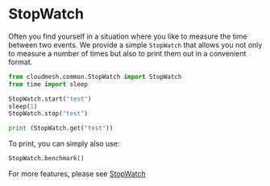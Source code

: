 # StopWatch

Often you find yourself in a situation where you like to measure the
time between two events. We provide a simple  `StopWatch` that allows
you not only to measure a number of times but also to print them out in
a convenient format.

```python
from cloudmesh.common.StopWatch import StopWatch
from time import sleep

StopWatch.start("test")
sleep(1)
StopWatch.stop("test")

print (StopWatch.get("test"))
```

To print, you can simply also use:

```python
StopWatch.benchmark()
```

For more features, please see [StopWatch](https://cloudmesh.github.io/cloudmesh-manual/api/cloudmesh.common.html?highlight=stopwatch#module-cloudmesh.common.StopWatch)
